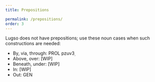 ```yaml
---
title: Prepositions

permalink: /prepositions/
order: 3
---
```


Lugso does not have prepositions; use these noun cases when such constructions are needed:

- By, via, through: PROL pzuv3̣
- Above, over: [WIP]
- Beneath, under: [WIP]
- In: [WIP]
- Out: GEN